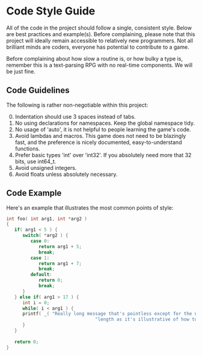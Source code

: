 # Code Style Guide

  All of the code in the project should follow a single, consistent style. Below are best practices and example(s). Before complaining, please note that this project will ideally remain accessible to relatively new programmers. Not all brilliant minds are coders, everyone has potential to contribute to a game.

  Before complaining about how slow a routine is, or how bulky a type is, remember this is a text-parsing RPG with no real-time components. We will be just fine.

## Code Guidelines

 The following is rather non-negotiable within this project:

0. Indentation should use 3 spaces instead of tabs.
1. No using declarations for namespaces. Keep the global namespace tidy.
2. No usage of 'auto', it is not helpful to people learning the game's code.
3. Avoid lambdas and macros. This game does not need to be blazingly fast, and the preference is nicely documented, easy-to-understand functions.
4. Prefer basic types 'int' over 'int32'.
			If you absolutely need more that 32 bits, use int64_t.
5. Avoid unsigned integers.
6. Avoid floats unless absolutely necessary.

## Code Example

  Here's an example that illustrates the most common points of style:

````c++
int foo( int arg1, int *arg2 )
{
   if( arg1 < 5 ) {
      switch( *arg2 ) {
         case 0:
            return arg1 + 5;
            break;
         case 1:
            return arg1 + 7;
            break;
         default:
            return 0;
            break;
      }
   } else if( arg1 > 17 ) {
      int i = 0;
      while( i < arg1 ) {
      printf( _( "Really long message that's pointless except for the number %d and for its "
								 "length as it's illustrative of how to break strings properly.\n" ), i );
      }
   }
	
   return 0;
}
````

